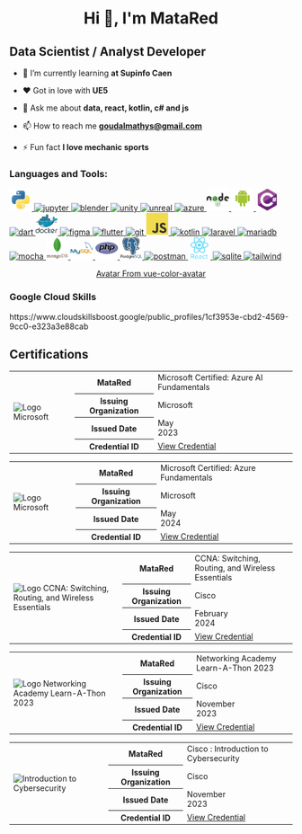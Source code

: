 <h1 align="center">Hi 👋, I'm MataRed</h1>
<h2>Data Scientist / Analyst Developer </h2>

- 🌱 I’m currently learning **at Supinfo Caen**
  
- ❤️ Got in love with **UE5**

- 💬 Ask me about **data, react, kotlin, c# and js**

- 📫 How to reach me **goudalmathys@gmail.com**

- ⚡ Fun fact **I love mechanic sports**

<h3 align="left">Languages and Tools:</h3>
<p align="left"> 
  <a href="https://www.python.org" target="_blank" rel="noreferrer"> <img src="https://raw.githubusercontent.com/devicons/devicon/master/icons/python/python-original.svg" alt="python" width="40" height="40"/> </a> 
  <a href="https://jupyter.org/" target="_blank" rel="noreferrer"> <img src="https://jupyter.org/assets/homepage/main-logo.svg" alt="jupyter" width="40" height="40"/> </a> 
  <a href="https://www.blender.org/" target="_blank" rel="noreferrer"> <img src="https://download.blender.org/branding/community/blender_community_badge_white.svg" alt="blender" width="40" height="40"/> </a> 
  <a href="https://unity.com/" target="_blank" rel="noreferrer"> <img src="https://www.vectorlogo.zone/logos/unity3d/unity3d-icon.svg" alt="unity" width="40" height="40"/> </a> 
  <a href="https://unrealengine.com/" target="_blank" rel="noreferrer"> <img src="https://raw.githubusercontent.com/kenangundogan/fontisto/036b7eca71aab1bef8e6a0518f7329f13ed62f6b/icons/svg/brand/unreal-engine.svg" alt="unreal" width="40" height="40"/> </a>
  <a href="https://https://azure.microsoft.com" target="_blank" rel="noreferrer"> <img src="https://upload.wikimedia.org/wikipedia/fr/b/b6/Microsoft-Azure.png" alt="azure" width="40" height="40"/> </a>
  <a href="https://nodejs.org" target="_blank" rel="noreferrer"> <img src="https://raw.githubusercontent.com/devicons/devicon/master/icons/nodejs/nodejs-original-wordmark.svg" alt="nodejs" width="40" height="40"/> </a> 
  <a href="https://developer.android.com" target="_blank" rel="noreferrer"> <img src="https://raw.githubusercontent.com/devicons/devicon/master/icons/android/android-original-wordmark.svg" alt="android" width="40" height="40"/> </a> 
  <a href="https://www.w3schools.com/cs/" target="_blank" rel="noreferrer"> <img src="https://raw.githubusercontent.com/devicons/devicon/master/icons/csharp/csharp-original.svg" alt="csharp" width="40" height="40"/> </a> 
  <a href="https://dart.dev" target="_blank" rel="noreferrer"> <img src="https://www.vectorlogo.zone/logos/dartlang/dartlang-icon.svg" alt="dart" width="40" height="40"/> </a> 
  <a href="https://www.docker.com/" target="_blank" rel="noreferrer"> <img src="https://raw.githubusercontent.com/devicons/devicon/master/icons/docker/docker-original-wordmark.svg" alt="docker" width="40" height="40"/> </a> 
  <a href="https://www.figma.com/" target="_blank" rel="noreferrer"> <img src="https://www.vectorlogo.zone/logos/figma/figma-icon.svg" alt="figma" width="40" height="40"/> </a> 
  <a href="https://flutter.dev" target="_blank" rel="noreferrer"> <img src="https://www.vectorlogo.zone/logos/flutterio/flutterio-icon.svg" alt="flutter" width="40" height="40"/> </a> 
  <a href="https://git-scm.com/" target="_blank" rel="noreferrer"> <img src="https://www.vectorlogo.zone/logos/git-scm/git-scm-icon.svg" alt="git" width="40" height="40"/> </a> 
  <a href="https://developer.mozilla.org/en-US/docs/Web/JavaScript" target="_blank" rel="noreferrer"> <img src="https://raw.githubusercontent.com/devicons/devicon/master/icons/javascript/javascript-original.svg" alt="javascript" width="40" height="40"/> </a> 
  <a href="https://kotlinlang.org" target="_blank" rel="noreferrer"> <img src="https://www.vectorlogo.zone/logos/kotlinlang/kotlinlang-icon.svg" alt="kotlin" width="40" height="40"/> </a> 
  <a href="https://laravel.com/" target="_blank" rel="noreferrer"> <img src="https://laravel.com/img/logomark.min.svg" alt="laravel" width="40" height="40"/> </a> 
  <a href="https://mariadb.org/" target="_blank" rel="noreferrer"> <img src="https://www.vectorlogo.zone/logos/mariadb/mariadb-icon.svg" alt="mariadb" width="40" height="40"/> </a> 
  <a href="https://mochajs.org" target="_blank" rel="noreferrer"> <img src="https://www.vectorlogo.zone/logos/mochajs/mochajs-icon.svg" alt="mocha" width="40" height="40"/> </a> 
  <a href="https://www.mongodb.com/" target="_blank" rel="noreferrer"> <img src="https://raw.githubusercontent.com/devicons/devicon/master/icons/mongodb/mongodb-original-wordmark.svg" alt="mongodb" width="40" height="40"/> </a> 
  <a href="https://www.mysql.com/" target="_blank" rel="noreferrer"> <img src="https://raw.githubusercontent.com/devicons/devicon/master/icons/mysql/mysql-original-wordmark.svg" alt="mysql" width="40" height="40"/> </a> 
  <a href="https://www.php.net" target="_blank" rel="noreferrer"> <img src="https://raw.githubusercontent.com/devicons/devicon/master/icons/php/php-original.svg" alt="php" width="40" height="40"/> </a> 
  <a href="https://www.postgresql.org" target="_blank" rel="noreferrer"> <img src="https://raw.githubusercontent.com/devicons/devicon/master/icons/postgresql/postgresql-original-wordmark.svg" alt="postgresql" width="40" height="40"/> </a> 
  <a href="https://postman.com" target="_blank" rel="noreferrer"> <img src="https://www.vectorlogo.zone/logos/getpostman/getpostman-icon.svg" alt="postman" width="40" height="40"/> </a> 
  <a href="https://reactjs.org/" target="_blank" rel="noreferrer"> <img src="https://raw.githubusercontent.com/devicons/devicon/master/icons/react/react-original-wordmark.svg" alt="react" width="40" height="40"/> </a> 
  <a href="https://www.sqlite.org/" target="_blank" rel="noreferrer"> <img src="https://www.vectorlogo.zone/logos/sqlite/sqlite-icon.svg" alt="sqlite" width="40" height="40"/> </a> 
  <a href="https://tailwindcss.com/" target="_blank" rel="noreferrer"> <img src="https://www.vectorlogo.zone/logos/tailwindcss/tailwindcss-icon.svg" alt="tailwind" width="40" height="40"/> </a>
</p>
<p align="center">
  <a href="https://github.com/Codennnn/vue-color-avatar" target="_blank" rel="noreferrer">Avatar From vue-color-avatar</a>
</p>


<h3>Google Cloud Skills</h3>
https://www.cloudskillsboost.google/public_profiles/1cf3953e-cbd2-4569-9cc0-e323a3e88cab

<h2>Certifications</h2>
<table>
  <tr>
    <td rowspan="4"><img src="https://images.credly.com/size/340x340/images/4136ced8-75d5-4afb-8677-40b6236e2672/azure-ai-fundamentals-600x600.png" alt="Logo Microsoft" width="70" height="70"></td>
    <th>MataRed</th>
    <td>Microsoft Certified: Azure AI Fundamentals</td>
  </tr>
  <tr>
    <th>Issuing Organization</th>
    <td>Microsoft</td>
  </tr>
  <tr>
    <th>Issued Date</th>
    <td>May<br>2023</td>
  </tr>
  <tr>
    <th>Credential ID</th>
    <td><a href="https://www.credly.com/badges/24b5dee0-e5ad-4f57-ad50-ec687c6469ba/linked_in_profile" target="_blank">View Credential</a></td>
  </tr>
</table>

<table>
  <tr>
    <td rowspan="4"><img src="https://images.credly.com/size/340x340/images/be8fcaeb-c769-4858-b567-ffaaa73ce8cf/image.png" alt="Logo Microsoft" width="70" height="70"></td>
    <th>MataRed</th>
    <td>Microsoft Certified: Azure Fundamentals</td>
  </tr>
  <tr>
    <th>Issuing Organization</th>
    <td>Microsoft</td>
  </tr>
  <tr>
    <th>Issued Date</th>
    <td>May<br>2024</td>
  </tr>
  <tr>
    <th>Credential ID</th>
    <td><a href="https://www.credly.com/badges/63d1b292-1253-43dc-bbf8-b27c3f6f12b6" target="_blank">View Credential</a></td>
  </tr>
</table>

<table>
  <tr>
    <td rowspan="4"><img src="https://images.credly.com/size/340x340/images/f4ccdba9-dd65-4349-baad-8f05df116443/CCNASRWE__1_.png" alt="Logo CCNA: Switching, Routing, and Wireless Essentials" width="70" height="70"></td>
    <th>MataRed</th>
    <td>CCNA: Switching, Routing, and Wireless Essentials</td>
  </tr>
  <tr>
    <th>Issuing Organization</th>
    <td>Cisco</td>
  </tr>
  <tr>
    <th>Issued Date</th>
    <td>February<br>2024</td>
  </tr>
  <tr>
    <th>Credential ID</th>
    <td><a href="https://www.credly.com/badges/6bd3c96c-6faa-40d1-92d8-aca64294f9b4" target="_blank">View Credential</a></td>
  </tr>
</table>

<table>
  <tr>
    <td rowspan="4"><img src="https://images.credly.com/size/340x340/images/b1395248-483c-48cd-b40d-7fe93837c37d/image.png" alt="Logo Networking Academy Learn-A-Thon 2023" width="70" height="70"></td>
    <th>MataRed</th>
    <td>Networking Academy Learn-A-Thon 2023</td>
  </tr>
  <tr>
    <th>Issuing Organization</th>
    <td>Cisco</td>
  </tr>
  <tr>
    <th>Issued Date</th>
    <td>November<br>2023</td>
  </tr>
  <tr>
    <th>Credential ID</th>
    <td><a href="https://www.credly.com/badges/a4c1d197-0708-4000-b3ff-83c581e7c883" target="_blank">View Credential</a></td>
  </tr>
</table>

<table>
  <tr>
    <td rowspan="4"><img src="https://images.credly.com/size/340x340/images/af8c6b4e-fc31-47c4-8dcb-eb7a2065dc5b/I2CS__1_.png" alt="Introduction to Cybersecurity" width="70" height="70"></td>
    <th>MataRed</th>
    <td>Cisco : Introduction to Cybersecurity</td>
  </tr>
  <tr>
    <th>Issuing Organization</th>
    <td>Cisco</td>
  </tr>
  <tr>
    <th>Issued Date</th>
    <td>November<br>2023</td>
  </tr>
  <tr>
    <th>Credential ID</th>
    <td><a href="https://www.credly.com/badges/1ac886ea-45dd-4b81-af78-7b80f7148d7f" target="_blank">View Credential</a></td>
  </tr>
</table>
